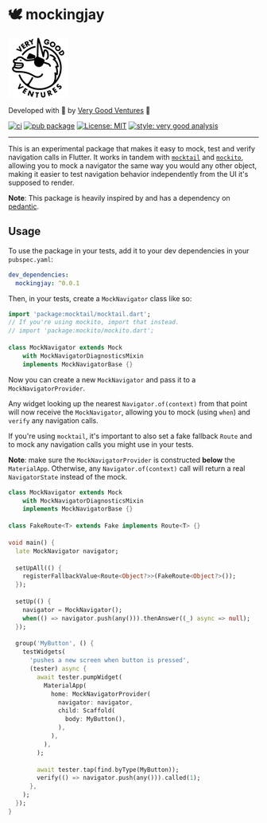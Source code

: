 # 🕊 mockingjay

[![Very Good Ventures](https://raw.githubusercontent.com/VeryGoodOpenSource/mockingjay/main/assets/vgv_logo.png)](https://verygood.ventures)

Developed with 💙 by [Very Good Ventures](https://verygood.ventures) 🦄

[![ci](https://github.com/VeryGoodOpenSource/mockingjay/workflows/ci/badge.svg)](https://github.com/VeryGoodOpenSource/mockingjay/actions)
[![pub package](https://img.shields.io/pub/v/mockingjay.svg)](https://pub.dartlang.org/packages/mockingjay)
[![License: MIT](https://img.shields.io/badge/license-MIT-blue.svg)](https://opensource.org/licenses/MIT)
[![style: very good analysis][badge]][badge_link]

---

This is an experimental package that makes it easy to mock, test and verify navigation calls in Flutter. It works in tandem with [`mocktail`][mocktail] and [`mockito`][mockito], allowing you to mock a navigator the same way you would any other object, making it easier to test navigation behavior independently from the UI it's supposed to render.

**Note**: This package is heavily inspired by and has a dependency on [pedantic](https://github.com/dart-lang/pedantic).

## Usage

To use the package in your tests, add it to your dev dependencies in your `pubspec.yaml`:

```yaml
dev_dependencies:
  mockingjay: ^0.0.1
```

Then, in your tests, create a `MockNavigator` class like so:

```dart
import 'package:mocktail/mocktail.dart';
// If you're using mockito, import that instead.
// import 'package:mockito/mockito.dart';

class MockNavigator extends Mock
    with MockNavigatorDiagnosticsMixin
    implements MockNavigatorBase {}
```

Now you can create a new `MockNavigator` and pass it to a `MockNavigatorProvider`.

Any widget looking up the nearest `Navigator.of(context)` from that point will now receive the `MockNavigator`, allowing you to mock (using `when`) and `verify` any navigation calls.

If you're using `mocktail`, it's important to also set a fake fallback `Route` and to mock any navigation calls you might use in your tests.

**Note**: make sure the `MockNavigatorProvider` is constructed **below** the `MaterialApp`. Otherwise, any `Navigator.of(context)` call will return a real `NavigatorState` instead of the mock.

```dart
class MockNavigator extends Mock
    with MockNavigatorDiagnosticsMixin
    implements MockNavigatorBase {}

class FakeRoute<T> extends Fake implements Route<T> {}

void main() {
  late MockNavigator navigator;

  setUpAll(() {
    registerFallbackValue<Route<Object?>>(FakeRoute<Object?>());
  });

  setUp(() {
    navigator = MockNavigator();
    when(() => navigator.push(any())).thenAnswer((_) async => null);
  });

  group('MyButton', () {
    testWidgets(
      'pushes a new screen when button is pressed',
      (tester) async {
        await tester.pumpWidget(
          MaterialApp(
            home: MockNavigatorProvider(
              navigator: navigator,
              child: Scaffold(
                body: MyButton(),
              ),
            ),
          ),
        );

        await tester.tap(find.byType(MyButton));
        verify(() => navigator.push(any())).called(1);
      },
    );
  });
}
```

[very good analysis]: https://github.com/VeryGoodOpenSource/mockingjay
[badge]: https://img.shields.io/badge/style-very_good_analysis-B22C89.svg
[badge_link]: https://pub.dev/packages/mockingjay
[mocktail]: https://pub.dev/packages/mocktail
[mockito]: https://pub.dev/packages/mockito
